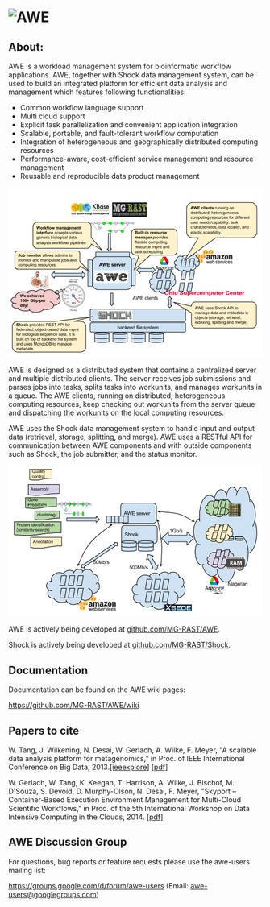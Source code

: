 ![AWE](https://raw.github.com/wtangiit/AWE/master/site/images/awe-lg.png)
=====

About:
------

AWE is a workload management system for bioinformatic workflow applications. AWE, together with Shock data management system, can be used to build an integrated platform for efficient data analysis and management which features following functionalities:

- Common workflow language support
- Multi cloud support
- Explicit task parallelization and convenient application integration
- Scalable, portable, and fault-tolerant workflow computation
- Integration of heterogeneous and geographically distributed computing resources
- Performance-aware, cost-efficient service management and resource management
- Reusable and reproducible data product management 

![awe-diagram](https://raw.githubusercontent.com/MG-RAST/AWE/master/site/images/awe-diagram.png)

AWE is designed as a distributed system that contains a centralized server and multiple distributed clients. The server receives job submissions and parses jobs into tasks, splits tasks into workunits, and manages workunits in a queue. The AWE clients, running on distributed, heterogeneous computing resources, keep checking out workunits from the server queue and dispatching the workunits on the local computing resources. 

AWE uses the Shock data management system to handle input and output data (retrieval, storage, splitting, and merge). AWE uses a RESTful API for communication between AWE components and with outside components such as Shock, the job submitter, and the status monitor.

![awe-diagram](https://raw.githubusercontent.com/MG-RAST/AWE/master/site/images/awe-multi-site.png)


AWE is actively being developed at [github.com/MG-RAST/AWE](http://github.com/MG-RAST/AWE).

Shock is actively being developed at [github.com/MG-RAST/Shock](http://github.com/MG-RAST/Shock).



Documentation
------
Documentation can be found on the AWE wiki pages:

https://github.com/MG-RAST/AWE/wiki



Papers to cite
------

W. Tang, J. Wilkening, N. Desai, W. Gerlach, A. Wilke, F. Meyer, "A scalable data analysis platform for metagenomics," in Proc. of IEEE International Conference on Big Data, 2013.[[ieeexplore]](http://ieeexplore.ieee.org/xpl/articleDetails.jsp?arnumber=6691723) [[pdf]](http://www.mcs.anl.gov/papers/P5012-0913_1.pdf)

W. Gerlach, W. Tang, K. Keegan, T. Harrison, A. Wilke, J. Bischof, M. D'Souza, S. Devoid, D. Murphy-Olson, N. Desai, F. Meyer, "Skyport – Container-Based Execution Environment Management for Multi-Cloud Scientific Workflows," in Proc. of the 5th International Workshop on Data Intensive Computing in the Clouds, 2014. [[pdf]](https://www.mcs.anl.gov/papers/P5209-1014.pdf)


AWE Discussion Group
------
For questions, bug reports or feature requests please use the awe-users mailing list:

https://groups.google.com/d/forum/awe-users (Email: awe-users@googlegroups.com) 



